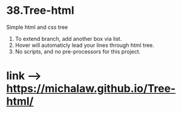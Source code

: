 # 38.Tree-html
Simple html and css tree

1. To extend branch, add another box via list.
2. Hover will automaticly lead your lines through html tree.
3. No scripts, and no pre-processors for this project. 

# link --> https://michalaw.github.io/Tree-html/

